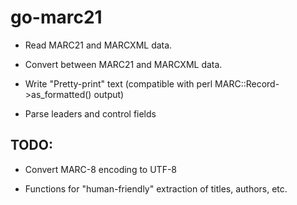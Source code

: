 # go-marc21

 * Read MARC21 and MARCXML data.

 * Convert between MARC21 and MARCXML data.

 * Write "Pretty-print" text (compatible with perl MARC::Record->as_formatted() output)

 * Parse leaders and control fields

## TODO:

 * Convert MARC-8 encoding to UTF-8

 * Functions for "human-friendly" extraction of titles, authors, etc.
